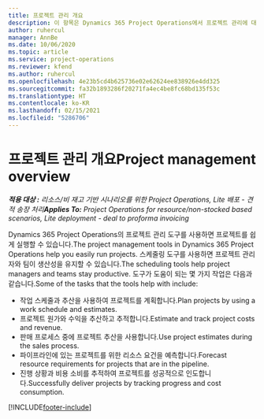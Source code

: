```yaml
---
title: 프로젝트 관리 개요
description: 이 항목은 Dynamics 365 Project Operations에서 프로젝트 관리에 대한 정보를 제공합니다.
author: ruhercul
manager: AnnBe
ms.date: 10/06/2020
ms.topic: article
ms.service: project-operations
ms.reviewer: kfend
ms.author: ruhercul
ms.openlocfilehash: 4e23b5cd4b625736e02e62624ee838926e4dd325
ms.sourcegitcommit: fa32b1893286f20271fa4ec4be8fc68bd135f53c
ms.translationtype: HT
ms.contentlocale: ko-KR
ms.lasthandoff: 02/15/2021
ms.locfileid: "5286706"
---
```

# <a name="project-management-overview"></a><span data-ttu-id="e6b97-103">프로젝트 관리 개요</span><span class="sxs-lookup"><span data-stu-id="e6b97-103">Project management overview</span></span>

<span data-ttu-id="e6b97-104">_**적용 대상 :** 리소스/비 재고 기반 시나리오를 위한 Project Operations, Lite 배포 - 견적 송장 처리_</span><span class="sxs-lookup"><span data-stu-id="e6b97-104">_**Applies To:** Project Operations for resource/non-stocked based scenarios, Lite deployment - deal to proforma invoicing_</span></span>

<span data-ttu-id="e6b97-105">Dynamics 365 Project Operations의 프로젝트 관리 도구를 사용하면 프로젝트를 쉽게 실행할 수 있습니다.</span><span class="sxs-lookup"><span data-stu-id="e6b97-105">The project management tools in Dynamics 365 Project Operations help you easily run projects.</span></span> <span data-ttu-id="e6b97-106">스케줄링 도구를 사용하면 프로젝트 관리자와 팀이 생산성을 유지할 수 있습니다.</span><span class="sxs-lookup"><span data-stu-id="e6b97-106">The scheduling tools help project managers and teams stay productive.</span></span> <span data-ttu-id="e6b97-107">도구가 도움이 되는 몇 가지 작업은 다음과 같습니다.</span><span class="sxs-lookup"><span data-stu-id="e6b97-107">Some of the tasks that the tools help with include:</span></span>

- <span data-ttu-id="e6b97-108">작업 스케줄과 추산을 사용하여 프로젝트를 계획합니다.</span><span class="sxs-lookup"><span data-stu-id="e6b97-108">Plan projects by using a work schedule and estimates.</span></span>
- <span data-ttu-id="e6b97-109">프로젝트 원가와 수익을 추산하고 추적합니다.</span><span class="sxs-lookup"><span data-stu-id="e6b97-109">Estimate and track project costs and revenue.</span></span>
- <span data-ttu-id="e6b97-110">판매 프로세스 중에 프로젝트 추산을 사용합니다.</span><span class="sxs-lookup"><span data-stu-id="e6b97-110">Use project estimates during the sales process.</span></span>
- <span data-ttu-id="e6b97-111">파이프라인에 있는 프로젝트를 위한 리소스 요건을 예측합니다.</span><span class="sxs-lookup"><span data-stu-id="e6b97-111">Forecast resource requirements for projects that are in the pipeline.</span></span>
- <span data-ttu-id="e6b97-112">진행 상황과 비용 소비를 추적하여 프로젝트를 성공적으로 인도합니다.</span><span class="sxs-lookup"><span data-stu-id="e6b97-112">Successfully deliver projects by tracking progress and cost consumption.</span></span>


[!INCLUDE[footer-include](../includes/footer-banner.md)]